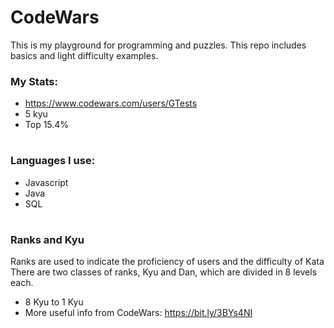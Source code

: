 # CodeWars

This is my playground for programming and puzzles. This repo includes basics and light difficulty examples.

### My Stats:

- https://www.codewars.com/users/GTests
- 5 kyu
- Top 15.4%

#

### Languages I use:

- Javascript
- Java
- SQL

#

### Ranks and Kyu

Ranks are used to indicate the proficiency of users and the difficulty of Kata\
There are two classes of ranks, Kyu and Dan, which are divided in 8 levels each.

- 8 Kyu to 1 Kyu
- More useful info from CodeWars: https://bit.ly/3BYs4NI
